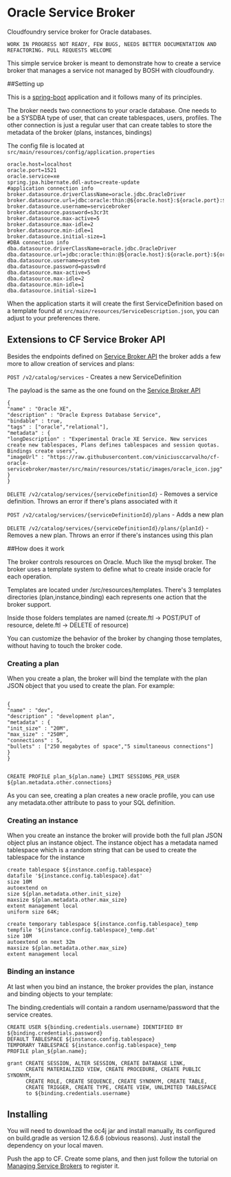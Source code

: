 # Oracle Service Broker

Cloudfoundry service broker for Oracle databases.

`WORK IN PROGRESS NOT READY, FEW BUGS, NEEDS BETTER DOCUMENTATION AND REFACTORING. PULL REQUESTS WELCOME`	

This simple service broker is meant to demonstrate how to create a service broker that manages a service not managed by BOSH with cloudfoundry.

##Setting up

This is a [spring-boot](http://projects.spring.io/spring-boot/) application and it follows many of its principles.

The broker needs two connections to your oracle database. One needs to be a SYSDBA type of user, that can create tablespaces, users, profiles. The
other connection is just a regular user that can create tables to store the metadata of the broker (plans, instances, bindings)

The config file is located at `src/main/resources/config/application.properties`

```
oracle.host=localhost
oracle.port=1521
oracle.service=xe
spring.jpa.hibernate.ddl-auto=create-update
#application connection info
broker.datasource.driverClassName=oracle.jdbc.OracleDriver
broker.datasource.url=jdbc:oracle:thin:@${oracle.host}:${oracle.port}:${oracle.service}
broker.datasource.username=servicebroker
broker.datasource.password=s3cr3t
broker.datasource.max-active=5
broker.datasource.max-idle=2
broker.datasource.min-idle=1
broker.datasource.initial-size=1
#DBA connection info
dba.datasource.driverClassName=oracle.jdbc.OracleDriver
dba.datasource.url=jdbc:oracle:thin:@${oracle.host}:${oracle.port}:${oracle.service}
dba.datasource.username=system
dba.datasource.password=passw0rd
dba.datasource.max-active=5
dba.datasource.max-idle=2
dba.datasource.min-idle=1
dba.datasource.initial-size=1

```

When the application starts it will create the first ServiceDefinition based on a template found at `src/main/resources/ServiceDescription.json`, you can 
adjust to your preferences there.

## Extensions to CF Service Broker API

Besides the endpoints defined on [Service Broker API](http://docs.cloudfoundry.org/services/api.html) the broker adds a few more to allow creation of services and plans:

`POST /v2/catalog/services` - Creates a new ServiceDefinition

The payload is the same as the one found on the [Service Broker API](http://docs.cloudfoundry.org/services/api.html)

```
{
"name" : "Oracle XE",
"description" : "Oracle Express Database Service",
"bindable" : true,
"tags" : ["oracle","relational"],
"metadata" : {
"longDescription" : "Experimental Oracle XE Service. New services create new tablespaces, Plans defines tablespaces and session quotas. Bindings create users",
"imageUrl" : "https://raw.githubusercontent.com/viniciusccarvalho/cf-oracle-servicebroker/master/src/main/resources/static/images/oracle_icon.jpg"
}
}
```

`DELETE /v2/catalog/services/{serviceDefinitionId}` - Removes a service definition. Throws an error if there's plans associated with it

`POST /v2/catalog/services/{serviceDefinitionId}/plans` - Adds a new plan

`DELETE /v2/catalog/services/{serviceDefinitionId}/plans/{planId}` - Removes a new plan. Throws an error if there's instances using this plan

##How does it work

The broker controls resources on Oracle. Much like the mysql broker. The broker uses a template system to define what to create inside oracle for each operation.

Templates are located under /src/resources/templates. There's 3 templates directories (plan,instance,binding) each represents one action that the broker support.

Inside those folders templates are named (create.ftl -> POST/PUT of resource, delete.ftl -> DELETE of resource)

You can customize the behavior of the broker by changing those templates, without having to touch the broker code.

 

### Creating a plan

When you create a plan, the broker will bind the template with the plan JSON object that you used to create the plan. For example:

```

{
"name" : "dev",
"description" : "development plan",
"metadata" : {
"init_size" : "20M",
"max_size" : "250M",
"connections" : 5,
"bullets" : ["250 megabytes of space","5 simultaneous connections"]
}
}

```

```

CREATE PROFILE plan_${plan.name} LIMIT SESSIONS_PER_USER ${plan.metadata.other.connections}

```

As you can see, creating a plan creates a new oracle profile, you can use any metadata.other attribute to pass to your SQL definition.

### Creating an instance

When you create an instance the broker will provide both the full plan JSON object plus an instance object. The instance object has a metadata named
tablespace which is a random string that can be used to create the tablespace for the instance

```
create tablespace ${instance.config.tablespace} 
datafile '${instance.config.tablespace}.dat' 
size 10M 
autoextend on 
size ${plan.metadata.other.init_size} 
maxsize ${plan.metadata.other.max_size} 
extent management local 
uniform size 64K;

create temporary tablespace ${instance.config.tablespace}_temp 
tempfile '${instance.config.tablespace}_temp.dat'
size 10M 
autoextend on next 32m 
maxsize ${plan.metadata.other.max_size}
extent management local
```

### Binding an instance

At last when you bind an instance, the broker provides the plan, instance and binding objects to your template:

The binding.credentials will contain a random username/password that the service creates.
```
CREATE USER ${binding.credentials.username} IDENTIFIED BY ${binding.credentials.password}
DEFAULT TABLESPACE ${instance.config.tablespace} 
TEMPORARY TABLESPACE ${instance.config.tablespace}_temp
PROFILE plan_${plan.name};

grant CREATE SESSION, ALTER SESSION, CREATE DATABASE LINK,
      CREATE MATERIALIZED VIEW, CREATE PROCEDURE, CREATE PUBLIC SYNONYM,
      CREATE ROLE, CREATE SEQUENCE, CREATE SYNONYM, CREATE TABLE, 
      CREATE TRIGGER, CREATE TYPE, CREATE VIEW, UNLIMITED TABLESPACE 
      to ${binding.credentials.username}
```
## Installing

You will need to download the oc4j jar and install manually, its configured on build.gradle as version 12.6.6.6 (obvious reasons). Just install the dependency
on your local maven.

Push the app to CF. Create some plans, and then just follow the tutorial on [Managing Service Brokers](http://docs.cloudfoundry.org/services/managing-service-brokers.html) to register it.


